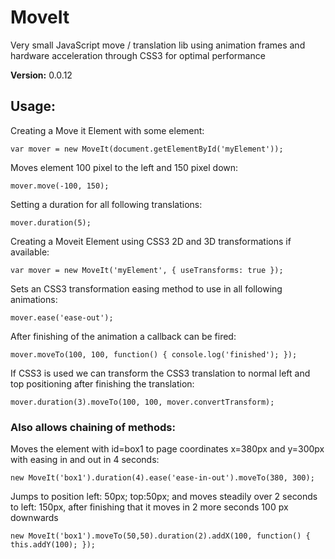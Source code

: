 # MoveIt

Very small JavaScript move / translation lib using animation frames and hardware acceleration through CSS3 for optimal performance

**Version:** 0.0.12

## Usage:

Creating a Move it Element with some element:

    var mover = new MoveIt(document.getElementById('myElement'));

Moves element 100 pixel to the left and 150 pixel down:

    mover.move(-100, 150);

Setting a duration for all following translations:

    mover.duration(5);

Creating a Moveit Element using CSS3 2D and 3D transformations if available:

    var mover = new MoveIt('myElement', { useTransforms: true });

Sets an CSS3 transformation easing method to use in all following animations:

    mover.ease('ease-out');

After finishing of the animation a callback can be fired:

    mover.moveTo(100, 100, function() { console.log('finished'); });

If CSS3 is used we can transform the CSS3 translation to normal left and top positioning after finishing the translation:

    mover.duration(3).moveTo(100, 100, mover.convertTransform);


### Also allows chaining of methods:

Moves the element with id=box1 to page coordinates x=380px and y=300px with easing in and out in 4 seconds:

    new MoveIt('box1').duration(4).ease('ease-in-out').moveTo(380, 300);

Jumps to position left: 50px; top:50px; and moves steadily over 2 seconds to left: 150px, after finishing that it moves in 2 more seconds 100 px downwards

    new MoveIt('box1').moveTo(50,50).duration(2).addX(100, function() { this.addY(100); });
